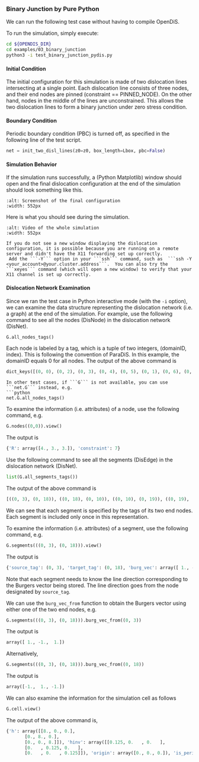 ### Binary Junction by Pure Python

We can run the following test case without having to compile OpenDiS.

To run the simulation, simply execute:

```bash
cd ${OPENDIS_DIR}
cd examples/03_binary_junction
python3 -i test_binary_junction_pydis.py
```

#### Initial Condition
The initial configuration for this simulation is made of two dislocation lines intersecting at a single point. Each dislocation line consists of three nodes, and their end nodes are pinned (constraint == PINNED_NODE). On the other hand, nodes in the middle of the lines are unconstrained. This allows the two dislocation lines to form a binary junction under zero stress condition.

#### Boundary Condition

Periodic boundary condition (PBC) is turned off, as specified in the following line of the test script.
```python
net = init_two_disl_lines(z0=z0, box_length=Lbox, pbc=False)
```

#### Simulation Behavior
If the simulation runs successfully, a (Python Matplotlib) window should open and the final dislocation configuration at the end of the simulation should look something like this.
```{figure} binary_junction_final_config.png
:alt: Screenshot of the final configuration
:width: 552px
```

Here is what you should see during the simulation.
```{figure} binary_junction.gif
:alt: Video of the whole simulation
:width: 552px
```

```{hint}
If you do not see a new window displaying the dislocation configuration, it is possible because you are running on a remote server and didn't have the X11 forwarding set up correctly. 
 Add the ```-Y``` option in your ```ssh``` command, such as  ```ssh -Y <your_account>@your.cluster.address```.  You can also try the ```xeyes``` command (which will open a new window) to verify that your X11 channel is set up correctly.
```


#### Dislocation Network Examination

Since we ran the test case in Python interactive mode (with the ```-i``` option), we can examine the data structure representing the dislocation network (i.e. a graph) at the end of the simulation.  For example, use the following command to see all the nodes (DisNode) in the dislocation network (DisNet).

```python
G.all_nodes_tags()
```
Each node is labeled by a tag, which is a tuple of two integers, (domainID, index).  This is following the convention of ParaDiS.  In this example, the domainID equals 0 for all nodes.
The output of the above command is
```python
dict_keys([(0, 0), (0, 2), (0, 3), (0, 4), (0, 5), (0, 1), (0, 6), (0, 7), (0, 8), (0, 9), (0, 10), (0, 12), (0, 14), (0, 15), (0, 18), (0, 19), (0, 21), (0, 22), (0, 23), (0, 25), (0, 26), (0, 27), (0, 28), (0, 29), (0, 31), (0, 33), (0, 24), (0, 30), (0, 20)])
```

```{hint}
In other test cases, if ```G``` is not available, you can use ```net.G``` instead, e.g.
```python
net.G.all_nodes_tags()
```

To examine the information (i.e. attributes) of a node, use the following command, e.g.
```python
G.nodes((0,0)).view()
```
The output is
```python
{'R': array([4., 3., 3.]), 'constraint': 7}
```

Use the following command to see all the segments (DisEdge) in the dislocation network (DisNet).
```python
list(G.all_segments_tags())
```
The output of the above command is
```python
[((0, 3), (0, 18)), ((0, 18), (0, 10)), ((0, 10), (0, 19)), ((0, 19), (0, 1)), ((0, 21), (0, 6)), ((0, 6), (0, 22)), ((0, 22), (0, 12)), ((0, 12), (0, 23)), ((0, 23), (0, 5)), ((0, 25), (0, 7)), ((0, 7), (0, 26)), ((0, 26), (0, 14)), ((0, 14), (0, 27)), ((0, 27), (0, 2)), ((0, 8), (0, 28)), ((0, 28), (0, 15)), ((0, 15), (0, 29)), ((0, 29), (0, 0)), ((0, 31), (0, 8)), ((0, 33), (0, 1)), ((0, 4), (0, 30)), ((0, 30), (0, 24)), ((0, 24), (0, 20)), ((0, 20), (0, 9)), ((0, 9), (0, 33)), ((0, 25), (0, 4)), ((0, 31), (0, 9)), ((0, 21), (0, 4))]
```
We can see that each segment is specified by the tags of its two end nodes.  Each segment is included only once in this representation.

To examine the information (i.e. attributes) of a segment, use the following command, e.g.
```python
G.segments(((0, 3), (0, 18))).view()
```
The output is
```python
{'source_tag': (0, 3), 'target_tag': (0, 18), 'burg_vec': array([ 1., -1.,  1.]), 'plane_normal': array([-0.70710678,  0.        ,  0.70710678])}
```

Note that each segment needs to know the line direction corresponding to the Burgers vector being stored.  The line direction goes from the node designated by ```source_tag```.

We can use the ```burg_vec_from``` function to obtain the Burgers vector using either one of the two end nodes, e.g.
```python
G.segments(((0, 3), (0, 18))).burg_vec_from((0, 3))
```
The output is
```python
array([ 1., -1.,  1.])
```
Alternatively,
```python
G.segments(((0, 3), (0, 18))).burg_vec_from((0, 18))
```
The output is
```python
array([-1.,  1., -1.])
```


We can also examine the information for the simulation cell as follows
```python
G.cell.view()
```

The output of the above command is,
```python
{'h': array([[8., 0., 0.],
       [0., 8., 0.],
       [0., 0., 8.]]), 'hinv': array([[0.125, 0.   , 0.   ],
       [0.   , 0.125, 0.   ],
       [0.   , 0.   , 0.125]]), 'origin': array([0., 0., 0.]), 'is_periodic': [False, False, False]}
```
